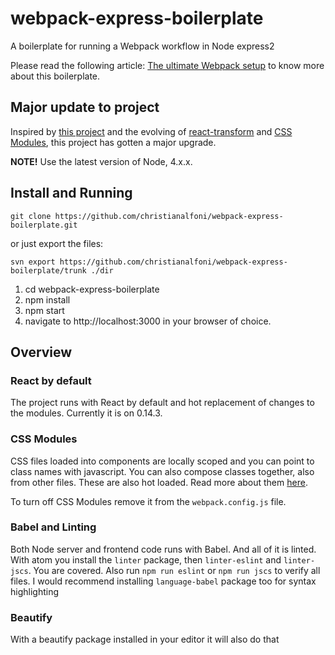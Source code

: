 # webpack-express-boilerplate
A boilerplate for running a Webpack workflow in Node express2

Please read the following article: [The ultimate Webpack setup](http://www.christianalfoni.com/articles/2015_04_19_The-ultimate-webpack-setup) to know more about this boilerplate.

## Major update to project
Inspired by [this project](https://github.com/vesparny/react-kickstart) and the evolving of [react-transform](https://github.com/gaearon/react-transform-boilerplate) and [CSS Modules]((http://glenmaddern.com/articles/css-modules)), this project has gotten a major upgrade.

**NOTE!** Use the latest version of Node, 4.x.x.

## Install and Running
`git clone https://github.com/christianalfoni/webpack-express-boilerplate.git`

or just export the files:

`svn export https://github.com/christianalfoni/webpack-express-boilerplate/trunk ./dir`

1. cd webpack-express-boilerplate
2. npm install
3. npm start
4. navigate to http://localhost:3000 in your browser of choice.


## Overview

### React by default
The project runs with React by default and hot replacement of changes to the modules. Currently it is on 0.14.3.

### CSS Modules
CSS files loaded into components are locally scoped and you can point to class names with javascript. You can also compose classes together, also from other files. These are also hot loaded. Read more about them [here](http://glenmaddern.com/articles/css-modules).

To turn off CSS Modules remove it from the `webpack.config.js` file.

### Babel and Linting
Both Node server and frontend code runs with Babel. And all of it is linted. With atom you install the `linter` package, then `linter-eslint` and `linter-jscs`. You are covered. Also run `npm run eslint` or `npm run jscs` to verify all files. I would recommend installing `language-babel` package too for syntax highlighting

### Beautify
With a beautify package installed in your editor it will also do that
